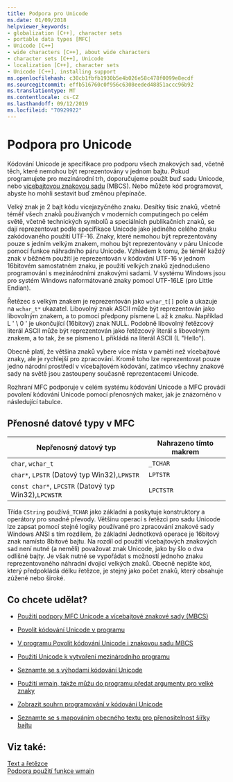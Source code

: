 ```yaml
---
title: Podpora pro Unicode
ms.date: 01/09/2018
helpviewer_keywords:
- globalization [C++], character sets
- portable data types [MFC]
- Unicode [C++]
- wide characters [C++], about wide characters
- character sets [C++], Unicode
- localization [C++], character sets
- Unicode [C++], installing support
ms.openlocfilehash: c30cb1fbfb1930b5e4b026e58c478f0099e8ecdf
ms.sourcegitcommit: effb516760c0f956c6308eeded48851accc96b92
ms.translationtype: MT
ms.contentlocale: cs-CZ
ms.lasthandoff: 09/12/2019
ms.locfileid: "70929922"
---
```

# <a name="support-for-unicode"></a>Podpora pro Unicode

Kódování Unicode je specifikace pro podporu všech znakových sad, včetně těch, které nemohou být reprezentovány v jednom bajtu.  Pokud programujete pro mezinárodní trh, doporučujeme použít buď sadu Unicode, nebo [vícebajtovou znakovou sadu](../text/support-for-multibyte-character-sets-mbcss.md) (MBCS). Nebo můžete kód programovat, abyste ho mohli sestavit buď změnou přepínače.

Velký znak je 2 bajt kódu vícejazyčného znaku. Desítky tisíc znaků, včetně téměř všech znaků používaných v moderních computingech po celém světě, včetně technických symbolů a speciálních publikačních znaků, se dají reprezentovat podle specifikace Unicode jako jediného celého znaku zakódovaného použití UTF-16. Znaky, které nemohou být reprezentovány pouze s jedním velkým znakem, mohou být reprezentovány v páru Unicode pomocí funkce náhradního páru Unicode. Vzhledem k tomu, že téměř každý znak v běžném použití je reprezentován v kódování UTF-16 v jednom 16bitovém samostatném znaku, je použití velkých znaků zjednodušeno programování s mezinárodními znakovými sadami. V systému Windows jsou pro systém Windows naformátované znaky pomocí UTF-16LE (pro Little Endian).

Řetězec s velkým znakem je reprezentován jako `wchar_t[]` pole a ukazuje na `wchar_t*` ukazatel. Libovolný znak ASCII může být reprezentován jako libovolným znakem, a to pomocí předpony písmene L až k znaku. Například L ' \ 0 ' je ukončující (16bitový) znak NULL. Podobně libovolný řetězcový literál ASCII může být reprezentován jako řetězcový literál s libovolným znakem, a to tak, že se písmeno L přikládá na literál ASCII (L "Hello").

Obecně platí, že většina znaků vybere více místa v paměti než vícebajtové znaky, ale je rychlejší pro zpracování. Kromě toho lze reprezentovat pouze jedno národní prostředí v vícebajtovém kódování, zatímco všechny znakové sady na světě jsou zastoupeny současně reprezentacemi Unicode.

Rozhraní MFC podporuje v celém systému kódování Unicode a MFC provádí povolení kódování Unicode pomocí přenosných maker, jak je znázorněno v následující tabulce.

## <a name="portable-data-types-in-mfc"></a>Přenosné datové typy v MFC

|Nepřenosný datový typ|Nahrazeno tímto makrem|
|-----------------------------|----------------------------|
|`char`, `wchar_t`|`_TCHAR`|
|`char*`, `LPSTR` (Datový typ Win32),`LPWSTR`|`LPTSTR`|
|`const char*`, `LPCSTR` (Datový typ Win32),`LPCWSTR`|`LPCTSTR`|

Třída `CString` používá`_TCHAR` jako základní a poskytuje konstruktory a operátory pro snadné převody. Většinu operací s řetězci pro sadu Unicode lze zapsat pomocí stejné logiky používané pro zpracování znakové sady Windows ANSI s tím rozdílem, že základní Jednotková operace je 16bitový znak namísto 8bitové bajtu. Na rozdíl od použití vícebajtových znakových sad není nutné (a neměli) považovat znak Unicode, jako by šlo o dva odlišné bajty. Je však nutné se vypořádat s možností jednoho znaku reprezentovaného náhradní dvojicí velkých znaků. Obecně nepište kód, který předpokládá délku řetězce, je stejný jako počet znaků, který obsahuje zúžené nebo široké.

## <a name="what-do-you-want-to-do"></a>Co chcete udělat?

- [Použití podpory MFC Unicode a vícebajtové znakové sady (MBCS)](../atl-mfc-shared/unicode-and-multibyte-character-set-mbcs-support.md)

- [Povolit kódování Unicode v programu](../text/international-enabling.md)

- [V programu Povolit kódování Unicode i znakovou sadu MBCS](../text/internationalization-strategies.md)

- [Použití Unicode k vytvoření mezinárodního programu](../text/unicode-programming-summary.md)

- [Seznamte se s výhodami kódování Unicode](../text/benefits-of-character-set-portability.md)

- [Použití wmain, takže můžu do programu předat argumenty pro velké znaky](../text/support-for-using-wmain.md)

- [Zobrazit souhrn programování v kódování Unicode](../text/unicode-programming-summary.md)

- [Seznamte se s mapováním obecného textu pro přenositelnost šířky bajtu](../text/generic-text-mappings-in-tchar-h.md)

## <a name="see-also"></a>Viz také:

[Text a řetězce](../text/text-and-strings-in-visual-cpp.md)<br/>
[Podpora použití funkce wmain](../text/support-for-using-wmain.md)